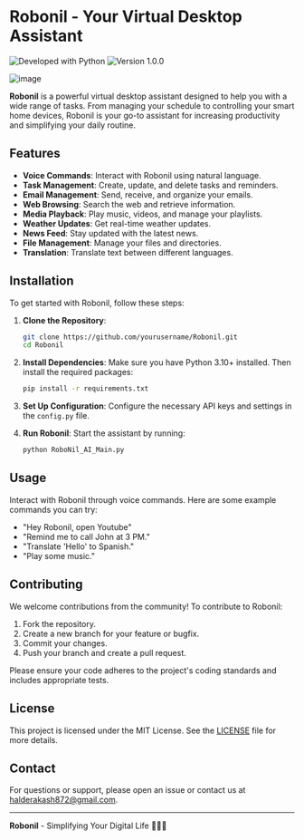 
# Robonil - Your Virtual Desktop Assistant

![Developed with Python](https://img.shields.io/badge/Developed%20with-Python-blue.svg)
![Version 1.0.0](https://img.shields.io/badge/Version-1.0.0-brightgreen.svg)

![image](https://github.com/Nil369/RoboNil_AI/assets/148447931/cd720779-938a-4f1f-a580-07caa5a9b1d3)



**Robonil** is a powerful virtual desktop assistant designed to help you with a wide range of tasks. From managing your schedule to controlling your smart home devices, Robonil is your go-to assistant for increasing productivity and simplifying your daily routine.

## Features

- **Voice Commands**: Interact with Robonil using natural language.
- **Task Management**: Create, update, and delete tasks and reminders.
- **Email Management**: Send, receive, and organize your emails.
- **Web Browsing**: Search the web and retrieve information.
- **Media Playback**: Play music, videos, and manage your playlists.
- **Weather Updates**: Get real-time weather updates.
- **News Feed**: Stay updated with the latest news.
- **File Management**: Manage your files and directories.
- **Translation**: Translate text between different languages.


## Installation

To get started with Robonil, follow these steps:

1. **Clone the Repository**:
   ```bash
   git clone https://github.com/yourusername/Robonil.git
   cd Robonil
   ```

2. **Install Dependencies**:
   Make sure you have Python 3.10+ installed. Then install the required packages:
   ```bash
   pip install -r requirements.txt
   ```

3. **Set Up Configuration**:
   Configure the necessary API keys and settings in the `config.py` file.

4. **Run Robonil**:
   Start the assistant by running:
   ```bash
   python RoboNil_AI_Main.py
   ```

## Usage

Interact with Robonil through voice commands. Here are some example commands you can try:

- "Hey Robonil, open Youtube"
- "Remind me to call John at 3 PM."
- "Translate 'Hello' to Spanish."
- "Play some music."

## Contributing

We welcome contributions from the community! To contribute to Robonil:

1. Fork the repository.
2. Create a new branch for your feature or bugfix.
3. Commit your changes.
4. Push your branch and create a pull request.

Please ensure your code adheres to the project's coding standards and includes appropriate tests.

## License

This project is licensed under the MIT License. See the [LICENSE](LICENSE) file for more details.

## Contact

For questions or support, please open an issue or contact us at halderakash872@gmail.com.

---

**Robonil** - Simplifying Your Digital Life 👨🏻‍💻
